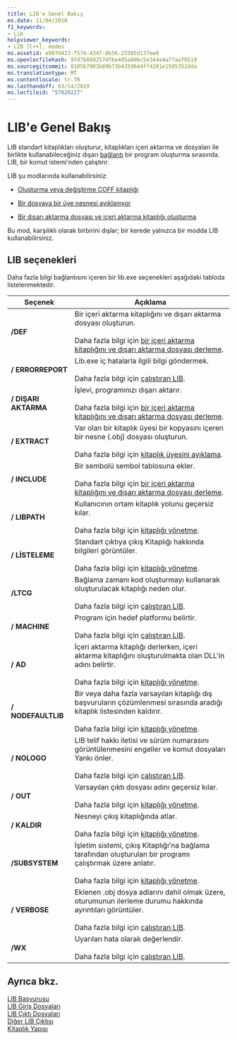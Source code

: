 ```yaml
---
title: LIB'e Genel Bakış
ms.date: 11/04/2016
f1_keywords:
- Lib
helpviewer_keywords:
- LIB [C++], modes
ms.assetid: e997d423-f574-434f-8b56-25585d137ee0
ms.openlocfilehash: 97d7b8892574fbe485a8d6c5e344e4a77aaf8519
ms.sourcegitcommit: 8105b7003b89b73b4359644ff4281e1595352dda
ms.translationtype: MT
ms.contentlocale: tr-TR
ms.lasthandoff: 03/14/2019
ms.locfileid: "57820227"
---
```

# <a name="overview-of-lib"></a>LIB'e Genel Bakış

LIB standart kitaplıkları oluşturur, kitaplıkları içeri aktarma ve dosyaları ile birlikte kullanabileceğiniz dışarı [bağlantı](linker-options.md) bir program oluşturma sırasında. LIB, bir komut istemi'nden çalıştırır.

LIB şu modlarında kullanabilirsiniz:

- [Oluşturma veya değiştirme COFF kitaplığı](managing-a-library.md)

- [Bir dosyaya bir üye nesnesi ayıklanıyor](extracting-a-library-member.md)

- [Bir dışarı aktarma dosyası ve içeri aktarma kitaplığı oluşturma](working-with-import-libraries-and-export-files.md)

Bu mod, karşılıklı olarak birbirini dışlar; bir kerede yalnızca bir modda LIB kullanabilirsiniz.

## <a name="lib-options"></a>LIB seçenekleri

Daha fazla bilgi bağlantısını içeren bir lib.exe seçenekleri aşağıdaki tabloda listelenmektedir.

|Seçenek|Açıklama|
|-|-|
|**/DEF**|Bir içeri aktarma kitaplığını ve dışarı aktarma dosyası oluşturun.<br/><br/>Daha fazla bilgi için [bir içeri aktarma kitaplığını ve dışarı aktarma dosyası derleme](building-an-import-library-and-export-file.md).|
|**/ ERRORREPORT**|   Lib.exe iç hatalarla ilgili bilgi göndermek.<br/><br/>Daha fazla bilgi için [çalıştıran LIB](running-lib.md).|
|**/ DIŞARI AKTARMA**|   İşlevi, programınızı dışarı aktarır.<br/><br/>Daha fazla bilgi için [bir içeri aktarma kitaplığını ve dışarı aktarma dosyası derleme](building-an-import-library-and-export-file.md).|
|**/ EXTRACT**|   Var olan bir kitaplık üyesi bir kopyasını içeren bir nesne (.obj) dosyası oluşturun.<br/><br/>Daha fazla bilgi için [kitaplık üyesini ayıklama](extracting-a-library-member.md).|
|**/ INCLUDE**|   Bir sembolü sembol tablosuna ekler.<br/><br/>Daha fazla bilgi için [bir içeri aktarma kitaplığını ve dışarı aktarma dosyası derleme](building-an-import-library-and-export-file.md).|
|**/ LIBPATH**|   Kullanıcının ortam kitaplık yolunu geçersiz kılar.<br/><br/>Daha fazla bilgi için [kitaplığı yönetme](managing-a-library.md).|
|**/ LİSTELEME**|   Standart çıktıya çıkış Kitaplığı hakkında bilgileri görüntüler.<br/><br/>Daha fazla bilgi için [kitaplığı yönetme](managing-a-library.md).|
|**/LTCG**|   Bağlama zamanı kod oluşturmayı kullanarak oluşturulacak kitaplığı neden olur.<br/><br/>Daha fazla bilgi için [çalıştıran LIB](running-lib.md).|
|**/ MACHINE**|   Program için hedef platformu belirtir.<br/><br/>Daha fazla bilgi için [çalıştıran LIB](running-lib.md).|
|**/ AD**|   İçeri aktarma kitaplığı derlerken, içeri aktarma kitaplığını oluşturulmakta olan DLL'in adını belirtir.<br/><br/>Daha fazla bilgi için [kitaplığı yönetme](managing-a-library.md).|
|**/ NODEFAULTLIB**|   Bir veya daha fazla varsayılan kitaplığı dış başvuruların çözümlenmesi sırasında aradığı kitaplık listesinden kaldırır.<br/><br/>Daha fazla bilgi için [kitaplığı yönetme](managing-a-library.md).|
|**/ NOLOGO**|   LIB telif hakkı iletisi ve sürüm numarasını görüntülenmesini engeller ve komut dosyaları Yankı önler.<br/><br/>Daha fazla bilgi için [çalıştıran LIB](running-lib.md).|
|**/ OUT**|   Varsayılan çıktı dosyası adını geçersiz kılar.<br/><br/>Daha fazla bilgi için [kitaplığı yönetme](managing-a-library.md).|
|**/ KALDIR**|   Nesneyi çıkış kitaplığında atlar.<br/><br/>Daha fazla bilgi için [kitaplığı yönetme](managing-a-library.md).|
|**/SUBSYSTEM**|   İşletim sistemi, çıkış Kitaplığı'na bağlama tarafından oluşturulan bir programı çalıştırmak üzere anlatır.<br/><br/>Daha fazla bilgi için [kitaplığı yönetme](managing-a-library.md).|
|**/ VERBOSE**|   Eklenen .obj dosya adlarını dahil olmak üzere, oturumunun ilerleme durumu hakkında ayrıntıları görüntüler.<br/><br/>Daha fazla bilgi için [çalıştıran LIB](running-lib.md).|
|**/WX**|   Uyarıları hata olarak değerlendir.<br/><br/>Daha fazla bilgi için [çalıştıran LIB](running-lib.md).|

## <a name="see-also"></a>Ayrıca bkz.

[LIB Başvurusu](lib-reference.md)<br/>
[LIB Giriş Dosyaları](lib-input-files.md)<br/>
[LIB Çıktı Dosyaları](lib-output-files.md)<br/>
[Diğer LIB Çıktısı](other-lib-output.md)<br/>
[Kitaplık Yapısı](structure-of-a-library.md)
